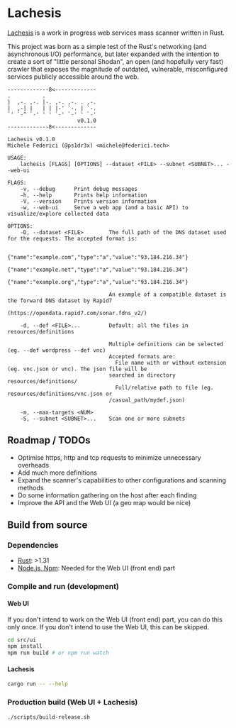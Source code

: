 # Lachesis

[Lachesis](https://en.wikipedia.org/wiki/Lachesis) is a work in progress web services mass scanner written in Rust.

This project was born as a simple test of the Rust's networking (and asynchronous I/O) performance, but later expanded with the intention to create a sort of "little personal Shodan", an open (and hopefully very fast) crawler that exposes the magnitude of outdated, vulnerable, misconfigured services publicly accessible around the web.

```
-------------8<-------------
.          .                 
|  ,-. ,-. |-. ,-. ,-. . ,-. 
|  ,-| |   | | |-' `-. | `-. 
`' `-^ `-' ' ' `-' `-' ' `-'
                      v0.1.0
-------------8<-------------

Lachesis v0.1.0
Michele Federici (@ps1dr3x) <michele@federici.tech>

USAGE:
    lachesis [FLAGS] [OPTIONS] --dataset <FILE> --subnet <SUBNET>... --web-ui

FLAGS:
    -v, --debug      Print debug messages
    -h, --help       Prints help information
    -V, --version    Prints version information
    -w, --web-ui     Serve a web app (and a basic API) to visualize/explore collected data

OPTIONS:
    -D, --dataset <FILE>        The full path of the DNS dataset used for the requests. The accepted format is:
                                
                                {"name":"example.com","type":"a","value":"93.184.216.34"}
                                {"name":"example.net","type":"a","value":"93.184.216.34"}
                                {"name":"example.org","type":"a","value":"93.184.216.34"}
                                
                                An example of a compatible dataset is the forward DNS dataset by Rapid7
                                (https://opendata.rapid7.com/sonar.fdns_v2/)
                                 
    -d, --def <FILE>...         Default: all the files in resources/definitions
                                 
                                Multiple definitions can be selected (eg. --def wordpress --def vnc)
                                Accepted formats are:
                                  File name with or without extension (eg. vnc.json or vnc). The json file will be
                                searched in directory resources/definitions/
                                  Full/relative path to file (eg. resources/definitions/vnc.json or
                                /casual_path/mydef.json)
                                  
    -m, --max-targets <NUM>     
    -S, --subnet <SUBNET>...    Scan one or more subnets
```

## Roadmap / TODOs

- Optimise https, http and tcp requests to minimize unnecessary overheads
- Add much more definitions
- Expand the scanner's capabilities to other configurations and scanning methods
- Do some information gathering on the host after each finding
- Improve the API and the Web UI (a geo map would be nice)

## Build from source

### Dependencies

- [Rust](https://rustup.rs/): >1.31
- [Node.js, Npm](https://nodejs.org): Needed for the Web UI (front end) part

### Compile and run (development)

#### Web UI

If you don't intend to work on the Web UI (front end) part, you can do this only once. If you don't intend to use the Web UI, this can be skipped.

```bash
cd src/ui
npm install
npm run build # or npm run watch
```

#### Lachesis

```bash
cargo run -- --help
```

### Production build (Web UI + Lachesis)

```bash
./scripts/build-release.sh
```

